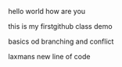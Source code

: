 
hello world how are you

this is my firstgithub class demo

basics od branching and conflict

laxmans new line of code
